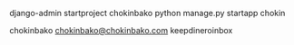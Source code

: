 django-admin startproject chokinbako
python manage.py startapp chokin

chokinbako
chokinbako@chokinbako.com
keepdineroinbox